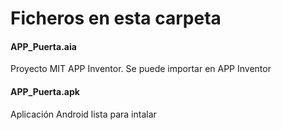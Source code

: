 # Ficheros en esta carpeta

#### APP_Puerta.aia

Proyecto MIT APP Inventor. Se puede importar en APP Inventor

#### APP_Puerta.apk

Aplicación Android lista para intalar
